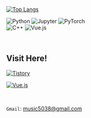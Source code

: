 [![Top Langs](https://github-readme-stats.vercel.app/api/top-langs/?username=Denev6&layout=compact&theme=vision-friendly-light)](https://github.com/Denev6)
 
<p>
<img alt="Python" src="https://img.shields.io/badge/Python-3776AB.svg?&style=for-the-badge&logo=Python&logoColor=white"/> 
<img alt="Jupyter" src="https://img.shields.io/badge/Jupyter-F37626.svg?&style=for-the-badge&logo=Jupyter&logoColor=white"/> 
<img alt="PyTorch" src="https://img.shields.io/badge/PyTorch-EE4C2C.svg?&style=for-the-badge&logo=PyTorch&logoColor=white"/>
<br />
<img alt="C++" src="https://img.shields.io/badge/C++-00599C.svg?&style=for-the-badge&logo=c%2B%2B&logoColor=white"/> 
<img alt="Vue.js" src="https://img.shields.io/badge/Vue-4FC08D.svg?&style=for-the-badge&logo=Vue.js&logoColor=black"/> 
</p>
<br />

## Visit Here!

<a href="https://denev6.tistory.com/" target="_blank"><img alt="Tistory" src ="https://img.shields.io/badge/Blog-333333.svg?&style=for-the-badge&logo=Tistory&logoColor=white"/></a>

<a href="https://denev6.github.io/profile/" target="_blank"><img alt="Vue.js" src ="https://img.shields.io/badge/Profile-4FC08D.svg?&style=for-the-badge&logo=Vue.js&logoColor=black"/></a>

<br />

`Gmail`: music5038@gmail.com
